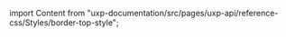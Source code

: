 
import Content from "uxp-documentation/src/pages/uxp-api/reference-css/Styles/border-top-style";

<Content query="product=photoshop"/>
